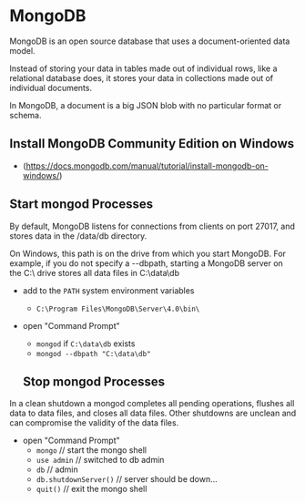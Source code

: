 # MongoDB

MongoDB is an open source database that uses a document-oriented data model. 

Instead of storing your data in tables made out of individual rows, like a relational database does, it stores your data in collections made out of individual documents. 

In MongoDB, a document is a big JSON blob with no particular format or schema.

## Install MongoDB Community Edition on Windows
* (https://docs.mongodb.com/manual/tutorial/install-mongodb-on-windows/)

## Start mongod Processes

By default, MongoDB listens for connections from clients on port 27017, and stores data in the /data/db directory.

On Windows, this path is on the drive from which you start MongoDB. For example, if you do not specify a --dbpath, starting a MongoDB server on the C:\ drive stores all data files in C:\data\db

* add to the `PATH` system environment variables
  - `C:\Program Files\MongoDB\Server\4.0\bin\`
* open "Command Prompt"
  - `mongod` if `C:\data\db` exists
  - `mongod --dbpath "C:\data\db"`
  
  ## Stop mongod Processes
  
In a clean shutdown a mongod completes all pending operations, flushes all data to data files, and closes all data files. 
Other shutdowns are unclean and can compromise the validity of the data files.

* open "Command Prompt"
  - `mongo` // start the mongo shell
  - `use admin` // switched to db admin
  - `db` // admin
  - `db.shutdownServer()` // server should be down...
  - `quit()` // exit the mongo shell
  
